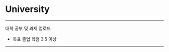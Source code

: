 # University
---------------------------
대학 공부 및 과제 업로드
- 목표 졸업 학점 3.5 이상
---------------------------
